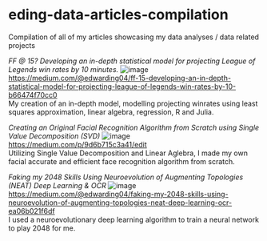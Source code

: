 # eding-data-articles-compilation
Compilation of all of my articles showcasing my data analyses / data related projects

*FF @ 15? Developing an in-depth statistical model for projecting League of Legends win rates by 10 minutes.* 
![image](https://github.com/eding888/eding-data-articles-compilation/assets/48773350/4b2c5342-c1d3-4b78-b030-4415677550cb)  
https://medium.com/@edwarding04/ff-15-developing-an-in-depth-statistical-model-for-projecting-league-of-legends-win-rates-by-10-b66474f70cc0  
My creation of an in-depth model, modelling projecting winrates using least squares approximation, linear algebra, regression, R and Julia.

*Creating an Original Facial Recognition Algorithm from Scratch using Single Value Decomposition (SVD)* 
![image](https://cdn-images-1.medium.com/max/1600/0*TNNcTjxL9xR0dZqH)  
https://medium.com/p/9d6b715c3a41/edit  
Utilizing Single Value Decomposition and Linear Aglebra, I made my own facial accurate and efficient face recognition algorithm from scratch.

*Faking my 2048 Skills Using Neuroevolution of Augmenting Topologies (NEAT) Deep Learning & OCR*
![image](https://miro.medium.com/v2/resize:fit:1400/format:webp/0*39iNlcfx0wKmPJaQ.jpg)  
https://medium.com/@edwarding04/faking-my-2048-skills-using-neuroevolution-of-augmenting-topologies-neat-deep-learning-ocr-ea06b021f6df  
I used a neuroevolutionary deep learning algorithm to train a neural network to play 2048 for me.
